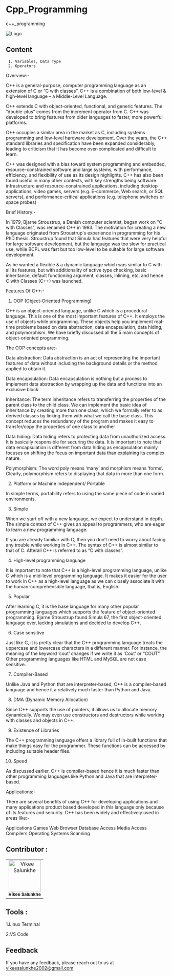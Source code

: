 # Cpp_Programming
c++_programming 

![Logo](https://media.licdn.com/dms/image/C4E12AQEr143Dw1g0dA/article-cover_image-shrink_600_2000/0/1592055287100?e=2147483647&v=beta&t=_-aW4AN4fIn1HU-UCeBlP52dAHrAzWea-Nk0Yd88a7A)

## Content


     1. Variables, Data Type
     2. Operators

Overview:-

C++ is a general-purpose, computer programming language as an extension of C or “C with classes”. C++ is a combination of both low-level & high-level language – a Middle-Level Language.

C++ extends C with object-oriented, functional, and generic features. The “double-plus” comes from the increment operator from C. C++ was developed to bring features from older languages to faster, more powerful platforms.

C++ occupies a similar area in the market as C, including systems programming and low-level hardware development. Over the years, the C++ standard libraries and specification have been expanded considerably, leading to criticism that it has become over-complicated and difficult to learn.

C++ was designed with a bias toward system programming and embedded, resource-constrained software and large systems, with performance, efficiency, and flexibility of use as its design highlights. C++ has also been found useful in many other contexts, with key strengths being software infrastructure and resource-constrained applications, including desktop applications, video games, servers (e.g. E-commerce, Web search, or SQL servers), and performance-critical applications (e.g. telephone switches or space probes)

Brief History:-

In 1979, Bjarne Stroustrup, a Danish computer scientist, began work on "C with Classes", was renamed C++ in 1983. The motivation for creating a new language originated from Stroustrup's experience in programming for his PhD thesis. Stroustrup found that Simula had features that were very helpful for large software development, but the language was too slow for practical use, while BCPL was fast but too low-level to be suitable for large software development.

As he wanted a flexible & a dynamic language which was similar to C with all its features, but with additionality of active type checking, basic inheritance, default functioning argument, classes, inlining, etc. and hence C with Classes (C++) was launched.

Features Of C++:-

1. OOP (Object-Oriented Programming)

C++ is an object-oriented language, unlike C which is a procedural language. This is one of the most important features of C++. It employs the use of objects while programming. These objects help you implement real-time problems based on data abstraction, data encapsulation, data hiding, and polymorphism. We have briefly discussed all the 5 main concepts of object-oriented programming.

The OOP concepts are:-

Data abstraction: Data abstraction is an act of representing the important features of data without including the background details or the method applied to obtain it.

Data encapsulation: Data encapsulation is nothing but a process to implement data abstraction by wrapping up the data and functions into an exclusive block.

Inheritance: The term inheritance refers to transferring the properties of the parent class to the child class. We can implement the basic idea of inheritance by creating more than one class, which we formally refer to as derived classes by linking them with what we call the base class. This concept reduces the redundancy of the program and makes it easy to transfer/copy the properties of one class to another

Data hiding: Data hiding refers to protecting data from unauthorized access. It is basically responsible for securing the data. It is important to note that data encapsulation is different from data hiding as encapsulation mainly focuses on shifting the focus on important data than explaining its complex nature.

Polymorphism: The word poly means ‘many’ and morphism means ‘forms’. Clearly, polymorphism refers to displaying that data in more than one form.

2. Platform or Machine Independent/ Portable

In simple terms, portability refers to using the same piece of code in varied environments.

3. Simple

When we start off with a new language, we expect to understand in depth. The simple context of C++ gives an appeal to programmers, who are eager to learn a new programming language.

If you are already familiar with C, then you don’t need to worry about facing any trouble while working in C++. The syntax of C++ is almost similar to that of C. Afterall C++ is referred to as “C with classes”.

4. High-level programming language

It is important to note that C++ is a high-level programming language, unlike C which is a mid-level programming language. It makes it easier for the user to work in C++ as a high-level language as we can closely associate it with the human-comprehensible language, that is, English.

5. Popular

After learning C, it is the base language for many other popular programming languages which supports the feature of object-oriented programming. Bjarne Stroustrup found Simula 67, the first object-oriented language ever, lacking simulations and decided to develop C++.

6. Case sensitive

Just like C, it is pretty clear that the C++ programming language treats the uppercase and lowercase characters in a different manner. For instance, the meaning of the keyword ‘cout’ changes if we write it as ‘Cout’ or “COUT”. Other programming languages like HTML and MySQL are not case sensitive.

7. Compiler-Based

Unlike Java and Python that are interpreter-based, C++ is a compiler-based language and hence it a relatively much faster than Python and Java.

8. DMA (Dynamic Memory Allocation)

Since C++ supports the use of pointers, it allows us to allocate memory dynamically. We may even use constructors and destructors while working with classes and objects in C++.

9. Existence of Libraries

The C++ programming language offers a library full of in-built functions that make things easy for the programmer. These functions can be accessed by including suitable header files.

10. Speed

As discussed earlier, C++ is compiler-based hence it is much faster than other programming languages like Python and Java that are interpreter-based.

Applications:-

There are several benefits of using C++ for developing applications and many applications product based developed in this language only because of its features and security. C++ has been widely and effectively used in areas like:-          

Applications
Games
Web Browser
Database Access
Media Access
Compilers
Operating Systems
Scanning
     



## Contributor :  

<table>
  <tr>
    <td align="center"><a href="https://github.com/Vikeesalunkhe"><img src="https://avatars.githubusercontent.com/u/117392336?v=4" width="100px;" alt="Vikee Salunkhe"/><br/><sub><b>Vikee Salunkhe</b></sub></a><br/>
</tr>
</table>



## Tools :

1.Linux Terminal

2.VS Code

## Feedback

If you have any feedback, please reach out to us at vikeesalunkhe2002@gmail.com

